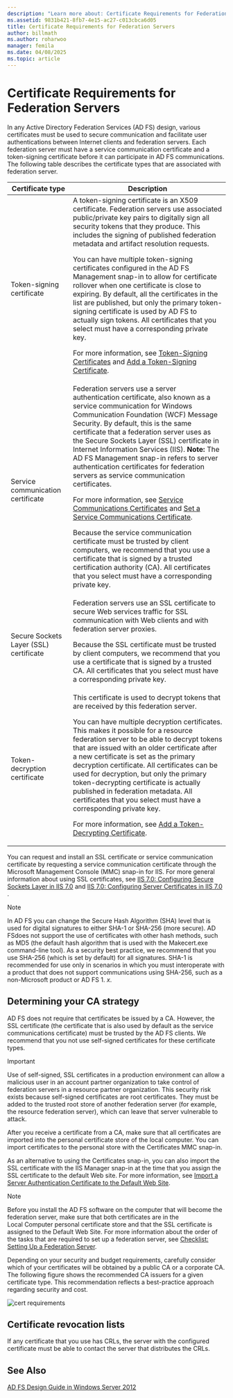 ```yaml
---
description: "Learn more about: Certificate Requirements for Federation Servers"
ms.assetid: 9831b421-8fb7-4e15-ac27-c013cbca6d05
title: Certificate Requirements for Federation Servers
author: billmath
ms.author: roharwoo
manager: femila
ms.date: 04/08/2025
ms.topic: article
---
```


# Certificate Requirements for Federation Servers

In any Active Directory Federation Services \(AD FS\) design, various certificates must be used to secure communication and facilitate user authentications between Internet clients and federation servers. Each federation server must have a service communication certificate and a token\-signing certificate before it can participate in AD FS communications. The following table describes the certificate types that are associated with federation server.

|Certificate type|Description|
|--------------------|---------------|
|Token\-signing certificate|A token\-signing certificate is an X509 certificate. Federation servers use associated public\/private key pairs to digitally sign all security tokens that they produce. This includes the signing of published federation metadata and artifact resolution requests.<p>You can have multiple token\-signing certificates configured in the AD FS Management snap\-in to allow for certificate rollover when one certificate is close to expiring. By default, all the certificates in the list are published, but only the primary token\-signing certificate is used by AD FS to actually sign tokens. All certificates that you select must have a corresponding private key.<p>For more information, see [Token-Signing Certificates](Token-Signing-Certificates.md) and [Add a Token-Signing Certificate](../../ad-fs/deployment/Add-a-Token-Signing-Certificate.md).|
|Service communication certificate|Federation servers use a server authentication certificate, also known as a service communication for Windows Communication Foundation \(WCF\) Message Security. By default, this is the same certificate that a federation server uses as the Secure Sockets Layer \(SSL\) certificate in Internet Information Services \(IIS\). **Note:** The AD FS Management snap\-in refers to server authentication certificates for federation servers as service communication certificates.<p>For more information, see [Service Communications Certificates](Service-Communications-Certificates.md) and [Set a Service Communications Certificate](../../ad-fs/deployment/Set-a-Service-Communications-Certificate.md).<p>Because the service communication certificate must be trusted by client computers, we recommend that you use a certificate that is signed by a trusted certification authority \(CA\). All certificates that you select must have a corresponding private key.|
|Secure Sockets Layer \(SSL\) certificate|Federation servers use an SSL certificate to secure Web services traffic for SSL communication with Web clients and with federation server proxies.<p>Because the SSL certificate must be trusted by client computers, we recommend that you use a certificate that is signed by a trusted CA. All certificates that you select must have a corresponding private key.|
|Token\-decryption certificate|This certificate is used to decrypt tokens that are received by this federation server.<p>You can have multiple decryption certificates. This makes it possible for a resource federation server to be able to decrypt tokens that are issued with an older certificate after a new certificate is set as the primary decryption certificate. All certificates can be used for decryption, but only the primary token\-decrypting certificate is actually published in federation metadata. All certificates that you select must have a corresponding private key.<p>For more information, see [Add a Token-Decrypting Certificate](../../ad-fs/deployment/Add-a-Token-Decrypting-Certificate.md).|

You can request and install an SSL certificate or service communication certificate by requesting a service communication certificate through the Microsoft Management Console \(MMC\) snap\-in for IIS. For more general information about using SSL certificates, see [IIS 7.0: Configuring Secure Sockets Layer in IIS 7.0](/previous-versions/windows/it-pro/windows-server-2008-R2-and-2008/cc771438(v=ws.10)) and [IIS 7.0: Configuring Server Certificates in IIS 7.0](/previous-versions/windows/it-pro/windows-server-2008-R2-and-2008/cc732230(v=ws.10)) .

> [!NOTE]
> In AD FS you can change the Secure Hash Algorithm \(SHA\) level that is used for digital signatures to either SHA\-1 or SHA\-256 \(more secure\). AD FSdoes not support the use of certificates with other hash methods, such as MD5 \(the default hash algorithm that is used with the Makecert.exe command\-line tool\). As a security best practice, we recommend that you use SHA\-256 \(which is set by default\) for all signatures. SHA\-1 is recommended for use only in scenarios in which you must interoperate with a product that does not support communications using SHA\-256, such as a non\-Microsoft product or AD FS 1. *x*.

## Determining your CA strategy
AD FS does not require that certificates be issued by a CA. However, the SSL certificate \(the certificate that is also used by default as the service communications certificate\) must be trusted by the AD FS clients. We recommend that you not use self\-signed certificates for these certificate types.

> [!IMPORTANT]
> Use of self\-signed, SSL certificates in a production environment can allow a malicious user in an account partner organization to take control of federation servers in a resource partner organization. This security risk exists because self\-signed certificates are root certificates. They must be added to the trusted root store of another federation server \(for example, the resource federation server\), which can leave that server vulnerable to attack.

After you receive a certificate from a CA, make sure that all certificates are imported into the personal certificate store of the local computer. You can import certificates to the personal store with the Certificates MMC snap\-in.

As an alternative to using the Certificates snap\-in, you can also import the SSL certificate with the IIS Manager snap\-in at the time that you assign the SSL certificate to the default Web site. For more information, see [Import a Server Authentication Certificate to the Default Web Site](../../ad-fs/deployment/Import-a-Server-Authentication-Certificate-to-the-Default-Web-Site.md).

> [!NOTE]
> Before you install the AD FS software on the computer that will become the federation server, make sure that both certificates are in the Local Computer personal certificate store and that the SSL certificate is assigned to the Default Web Site. For more information about the order of the tasks that are required to set up a federation server, see [Checklist: Setting Up a Federation Server](../../ad-fs/deployment/Checklist--Setting-Up-a-Federation-Server.md).

Depending on your security and budget requirements, carefully consider which of your certificates will be obtained by a public CA or a corporate CA. The following figure shows the recommended CA issuers for a given certificate type. This recommendation reflects a best\-practice approach regarding security and cost.

![cert requirements](media/adfs2_fedserver_certstory_1.png)

## Certificate revocation lists
If any certificate that you use has CRLs, the server with the configured certificate must be able to contact the server that distributes the CRLs.

## See Also
[AD FS Design Guide in Windows Server 2012](AD-FS-Design-Guide-in-Windows-Server-2012.md)

